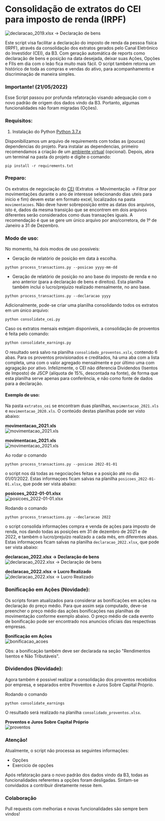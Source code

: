 # Consolidação de extratos do CEI para imposto de renda (IRPF)

![declaracao_2019.xlsx -> Declaração de bens](https://github.com/danilofrp/consolidador-cei/blob/master/img/declaracao.png "declaracao_2019.xlsx -> Declaração de bens")

Este script visa facilitar a declaração do imposto de renda da pessoa física (IRPF), através da consolidação dos extratos gerados pelo Canal Eletrônico do Investidor (CEI), da B3. Com geração automática de reports como declaração de bens e posição na data desejada, deixar suas Ações, Opções e FIIs em dia com o leão fica muito mais fácil. O script também retorna um histórico de toda as compras e vendas do ativo, para acompanhamento e discriminação de maneira simples.


### Importante! (21/05/2022)

Esse Script passou por profunda refatoração visando adequação com o novo padrão de origem dos dados vindo da B3. Portanto, algumas funcionalidades não foram migradas (Oções).


### Requisitos:

1) Instalação do Python [Python 3.7.x](https://www.python.org)

Disponibilizamos um arquivo de requirements com todas as (poucas) dependencias do projeto.
Para instalar as dependencias, primeiro recomendamos a criação de um [ambiente virtual](https://docs.python.org/pt-br/3/tutorial/venv.html) (opcional). Depois, abra um terminal na pasta do projeto e digite o comando:

```
pip install -r requirements.txt
```

### Preparo:
Os extratos de negociação do [CEI](https://www.investidor.b3.com.br) (Extratos -> Movimentação -> Filtrar por movimentações durante o ano de  interesse selecionando dias uteis para inicio e fim) devem estar em formato excel, localizados na pasta `movimentacoes`. Não deve haver sobreposição entre as datas dos arquivos, isto é, dados da mesma transição que se encontrem em dois arquivos diferentes serão considerados como duas transações iguais. A recomendação é que se gere um único arquivo por ano/corretora, de 1º de Janeiro a 31 de Dezembro.


### Modo de uso:
No momento, há dois modos de uso possíveis:

- Geração de relatório de posição em data à escolha.
```
python process_transactions.py --posicao yyyy-mm-dd
```

- Geração de relatório de posição no ano base do imposto de renda e no ano anterior (para a declaração de bens e direitos). Esta planilha também inclui o lucro/prejuízo realizado mensalmente, no ano base.
```
python process_transactions.py --declaracao yyyy
```

Adicionalmente, pode-se criar uma planilha consolidando todos os extratos em um único arquivo:
```
python consolidate_cei.py
```

Caso os extratos mensais estejam disponíveis, a consolidação de proventos é feita pelo comando:
```python
python consolidate_earnings.py
```
O resultado será salvo na planilha `consolidado_proventos.xslx`, contendo 6 abas. Para os proventos provisionados e creditados, há uma aba com a lista completa, uma com o valor agregado mensalmente e por último uma com agragação por ativo. Infelizmente, o CEI não diferencia Dividendos (Isentos de Imposto) de JSCP (alíquota de 15%, descontada na fonte), de forma que esta planilha serve apenas para conferência, e não como fonte de dados para a declaração.

#### Exemplo de uso:
Na pasta `extratos_cei` se encontram duas planilhas, `movimentacao_2021.xls` e `movimentacao_2020.xls`. O conteúdo destas planilhas pode ser visto abaixo:

**movimentacao_2021.xls**<br>
![movimentacao_2021.xls](img/2020_extrato_cei_clear.png "movimentacao_2021.xls")

**movimentacao_2021.xls**<br>
![movimentacao_2021.xls](img/2021_extrato_cei_clear.png "movimentacao_2021.xls")

Ao rodar o comando
```
python process_transactions.py --posicao 2022-01-01
```
o script nos dá todas as negociações feitas e a posição até no dia 01/01/2022. Estas informaçoes ficam salvas na planilha `posicoes_2022-01-01.xlsx`, que pode ser vista abaixo:

**posicoes_2022-01-01.xlsx**<br>
![posicoes_2022-01-01.xlsx](/img/posicao.png "posicoes_2022-01-01.xlsx")


Rodando o comando
```
python process_transactions.py --declaracao 2022
```
o script consolida informações compra e venda de ações para imposto de renda, nos dando todas as posições em 31 de dezembro de 2021 e de 2022, e também o lucro/prejuízo realizado a cada mês, em diferentes abas. Estas informaçoes ficam salvas na planilha `declaracao_2022.xlsx`, que pode ser vista abaixo:

**declaracao_2022.xlsx -> Declaração de bens**<br>
![declaracao_2022.xlsx -> Declaração de bens](img/declaracao.png "declaracao_2022.xlsx -> Declaração de bens")

**declaracao_2022.xlsx -> Lucro Realizado**<br>
![declaracao_2022.xlsx -> Lucro Realizado](img/realizado.png "declaracao_2022.xlsx -> Lucro Realizado")


### Bonificação em Ações (Novidade):

Os scripts foram atualizados para considerar as bonificações em ações na declaração do preço médio.
Para que assim seja computado, deve-se preencher o preço médio das ações bonificações nas planilhas de movimentação conforme exemplo abaixo. O preço médio de cada evento de bonificação pode ser encontrado nos anuncios oficiais das respectivas empresas.

**Bonificação em Ações**<br>
![bonificacao_acoes](img/bonificacao_acoes.png "bonificacao_acoes")

Obs: a bonificação também deve ser declarada na seção "Rendimentos Isentos e Não Tributáveis".

### Dividendos (Novidade):

Agora também é possivel realizar a consolidação dos proventos recebidos por empresa, e separados entre Proventos e Juros Sobre Capital Próprio.

Rodando o comando
```
python consolidate_earnings
```

O resultado será realizado na planilha `consolidado_proventos.xlsx`.

**Proventos e Juros Sobre Capital Próprio**<br>
![proventos](img/proventos.png "proventos")



### Atenção!
Atualmente, o script não processa as seguintes informações:

- Opções
- Exercicio de opções


Após refatoração para o novo padrão dos dados vindo da B3, todas as funcionalidades referentes a opções foram desligadas. Sintam-se convidados a contribuir diretamente nesse item.


### Colaboração

Pull requests com melhorias e novas funcionalidades são sempre bem vindos!
